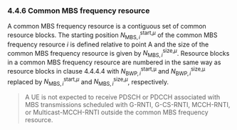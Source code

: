 ### 4.4.6 Common MBS frequency resource

A common MBS frequency resource is a contiguous set of common resource
blocks. The starting position $N_{\text{MBS},i}^{\text{start,}\mu}$ of
the common MBS frequency resource $i$ is defined relative to point A and
the size of the common MBS frequency resource is given by
$N_{\text{MBS},i}^{\text{size,}\mu}$. Resource blocks in a common MBS
frequency resource are numbered in the same way as resource blocks in
clause 4.4.4.4 with $N_{\text{BWP},i}^{\text{start,μ}}$ and
$N_{\text{BWP},i}^{\text{size,μ}}$ replaced by
$N_{\text{MBS},i}^{\text{start,}\mu}$ and
$N_{\text{MBS},i}^{\text{size,}\mu}$, respectively.

> A UE is not expected to receive PDSCH or PDCCH associated with MBS
> transmissions scheduled with G-RNTI, G-CS-RNTI, MCCH-RNTI, or
> Multicast-MCCH-RNTI outside the common MBS frequency resource.